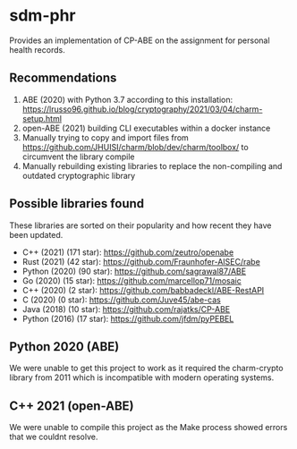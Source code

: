 # sdm-phr
Provides an implementation of CP-ABE on the assignment for personal health records.

## Recommendations
1. ABE (2020) with Python 3.7 according to this installation: https://lrusso96.github.io/blog/cryptography/2021/03/04/charm-setup.html
2. open-ABE (2021) building CLI executables within a docker instance
4. Manually trying to copy and import files from https://github.com/JHUISI/charm/blob/dev/charm/toolbox/ to circumvent the library compile
3. Manually rebuilding existing libraries to replace the non-compiling and outdated cryptographic library

## Possible libraries found
These libraries are sorted on their popularity and how recent they have been updated.
- C++ (2021) (171 star): https://github.com/zeutro/openabe
- Rust (2021) (42 star): https://github.com/Fraunhofer-AISEC/rabe
- Python (2020) (90 star): https://github.com/sagrawal87/ABE
- Go (2020) (15 star): https://github.com/marcellop71/mosaic
- C++ (2020) (2 star): https://github.com/babbadeckl/ABE-RestAPI
- C (2020) (0 star): https://github.com/Juve45/abe-cas
- Java (2018) (10 star): https://github.com/rajatks/CP-ABE
- Python (2016) (17 star): https://github.com/jfdm/pyPEBEL

## Python 2020 (ABE)
We were unable to get this project to work as it required the charm-crypto library from 2011 which is incompatible with modern operating systems.

## C++ 2021 (open-ABE)
We were unable to compile this project as the Make process showed errors that we couldnt resolve.
